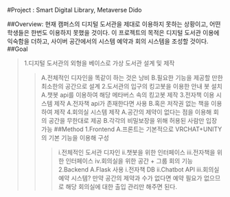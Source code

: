 #Project : Smart Digital Library, Metaverse Dido

##Overview:
현재 캠퍼스의 디지털 도서관을 제대로 이용하지 못하는 상황이고, 어떤 학생들은 한번도 이용하지 못했을 것이다. 이 프로젝트의 목적은 디지털 도서관 이용에 익숙함을 더하고, 사이버 공간에서의 시스템 예약과 회의 시스템을 조성할 것이다. 
##Goal
>1.디지털 도서관의 외형을 베이스로 가상 도서관 설계 및 제작
>>A.전체적인 디자인을 똑같이 하는 것은 낭비
>>B.필요한 기능을 제공할 만한 최소한의 공간으로 설계
>2.도서관의 입구의 킹고봇을 이용한 안내 봇 설치
>>A.챗봇 api를 이용하여 해당 메타버스 속의 킹고봇 제작
>3.전자책 이용 시스템 제작
>>A.전자책 api가 존재한다면 사용
>>B.혹은 저작권 없는 책을 이용하여 제작
>4.회의실 시스템 제작
>>A.공간의 제약이 없다는 점을 이용해 회의 공간을 무한대로 제공
>>B.각각의 비밀보장을 위해 허용된 사람만 입장 가능
##Method
>1.Frontend
>>A.프론트는 기본적으로 VRCHAT+UNITY의 기본 기능을 이용해 구성
>>>i.전체적인 도서관 디자인
>>>ii.챗봇을 위한 인터페이스
>>>iii.전자책을 위한 인터페이스
>>>iv.회의실을 위한 공간 + 그룹 회의 기능
>2.Backend
>>A.Flask 사용
>>>i.전자책 DB
>>>ii.Chatbot API
>>>iii.회의실 예약 시스템? 만약 공간의 제약과 수가 없다면 예약 필요가 없으므로 해당 회의실에 대한 출입 관리만 해주면 된다.



